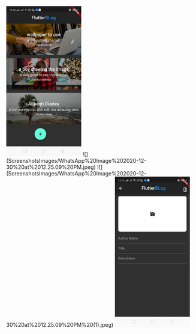

<img src="ScreenshotsImages/WhatsApp%20Image%202020-12-30%20at%2012.25.09%20PM.jpeg" width="200">
![](ScreenshotsImages/WhatsApp%20Image%202020-12-30%20at%2012.25.09%20PM.jpeg)
![](ScreenshotsImages/WhatsApp%20Image%202020-12-30%20at%2012.25.09%20PM%20(1).jpeg)
<img src="ScreenshotsImages/WhatsApp%20Image%202020-12-30%20at%2012.25.09%20PM%20(1).jpeg" width="200">
